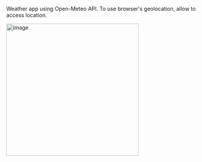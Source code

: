 Weather app using Open-Meteo API.
To use browser's geolocation, allow to access location.

<img width="350" alt="image" src="https://github.com/user-attachments/assets/697d585d-040e-4b35-a9f2-bfc74d8022de" />
